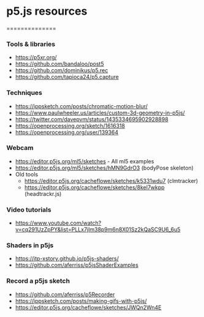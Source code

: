 # p5.js resources
==============

### Tools & libraries

* https://p5xr.org/
* https://github.com/bandaloo/post5
* https://github.com/dominikus/p5.rec
* https://github.com/tapioca24/p5.capture

### Techniques

* https://ippsketch.com/posts/chromatic-motion-blur/
* https://www.paulwheeler.us/articles/custom-3d-geometry-in-p5js/
* https://twitter.com/davepvm/status/1435334695902928898
* https://openprocessing.org/sketch/1616318
* https://openprocessing.org/user/139364

### Webcam

* https://editor.p5js.org/ml5/sketches - All ml5 examples
* https://editor.p5js.org/ml5/sketches/hMN9GdrO3 (bodyPose skeleton)
* Old tools
  * https://editor.p5js.org/cacheflowe/sketches/k5331wdu7 (clmtracker)
  * https://editor.p5js.org/cacheflowe/sketches/8kel7wkpp (headtrackr.js)

### Video tutorials

* https://www.youtube.com/watch?v=cq291UzZpPY&list=PLLx7jIm38p9m6n8X01Sz2kQaSC9U6_6u5

### Shaders in p5js

* https://itp-xstory.github.io/p5js-shaders/
* https://github.com/aferriss/p5jsShaderExamples

### Record a p5js sketch

* https://github.com/aferriss/p5Recorder
* https://ippsketch.com/posts/making-gifs-with-p5js/
* https://editor.p5js.org/cacheflowe/sketches/JWQn2Wn4E